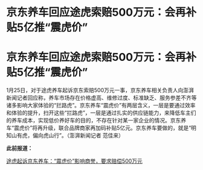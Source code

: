 # 京东养车回应途虎索赔500万元：会再补贴5亿推“震虎价”

# 京东养车回应途虎索赔500万元：会再补贴5亿推“震虎价”

1月25日，对于途虎养车起诉京东索赔500万元一事，京东养车相关负责人向澎湃新闻记者回应称，养车市场存在价格虚高、维修过度、标准缺乏、服务参差不齐等诸多影响大家体验的“拦路虎”。京东养车“震虎价”有两层含义，一层是要通过效率和体验的提升，扫开这些“拦路虎”，一层是通过扎实的供应链能力，来降低车主们的养车成本，实现低价养好车的目的，不存在针对某一家企业的情况。京东养车“震虎价”将再升级，联合品牌商家再加码补贴5亿元。京东养车要做的，就是“明知山有虎，偏向虎山行”。（澎湃新闻记者
范佳来）

**此前报道：**

[途虎起诉京东养车：“震虎价”影响商誉，要求赔偿500万元](https://news.qq.com/rain/a/20240124A0357U00)

